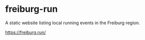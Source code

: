# freiburg-run
A static website listing local running events in the Freiburg region.

https://freiburg.run/
